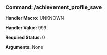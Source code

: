 ### Command: /achievement_profile_save

**Handler Macro:** UNKNOWN

**Handler Value:** 999

**Required Status:** 0

**Arguments:**
None
